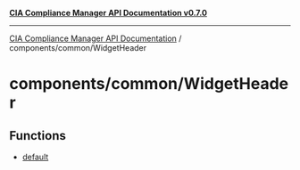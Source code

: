 [**CIA Compliance Manager API Documentation v0.7.0**](../../../README.md)

***

[CIA Compliance Manager API Documentation](../../../modules.md) / components/common/WidgetHeader

# components/common/WidgetHeader

## Functions

- [default](functions/default.md)
